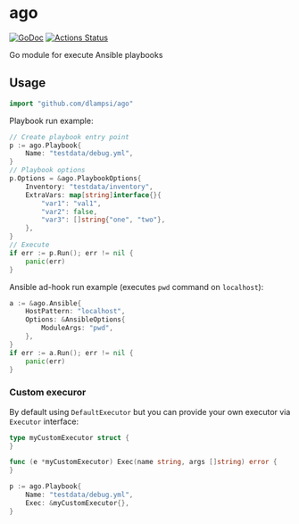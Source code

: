 # ago

[![GoDoc](https://godoc.org/github.com/dlampsi/ago?status.svg)](https://godoc.org/github.com/dlampsi/ago) [![Actions Status](https://github.com/dlampsi/ago/workflows/default/badge.svg)](https://github.com/dlampsi/ago/actions)

Go module for execute Ansible playbooks

## Usage

```go
import "github.com/dlampsi/ago"
```

Playbook run example:

```go
// Create playbook entry point
p := ago.Playbook{
    Name: "testdata/debug.yml",
}
// Playbook options
p.Options = &ago.PlaybookOptions{
    Inventory: "testdata/inventory",
    ExtraVars: map[string]interface{}{
        "var1": "val1",
        "var2": false,
        "var3": []string{"one", "two"},
    },
}
// Execute
if err := p.Run(); err != nil {
    panic(err)
}
```

Ansible ad-hook run example (executes `pwd` command on `localhost`):

```go
a := &ago.Ansible{
    HostPattern: "localhost",
    Options: &AnsibleOptions{
        ModuleArgs: "pwd",
    },
}
if err := a.Run(); err != nil {
    panic(err)
}
```

### Custom execuror

By default using `DefaultExecutor` but you can provide your own executor via `Executor` interface:

```go
type myCustomExecutor struct {
}

func (e *myCustomExecutor) Exec(name string, args []string) error {
}

p := ago.Playbook{
    Name: "testdata/debug.yml",
    Exec: &myCustomExecutor{},
}
```
